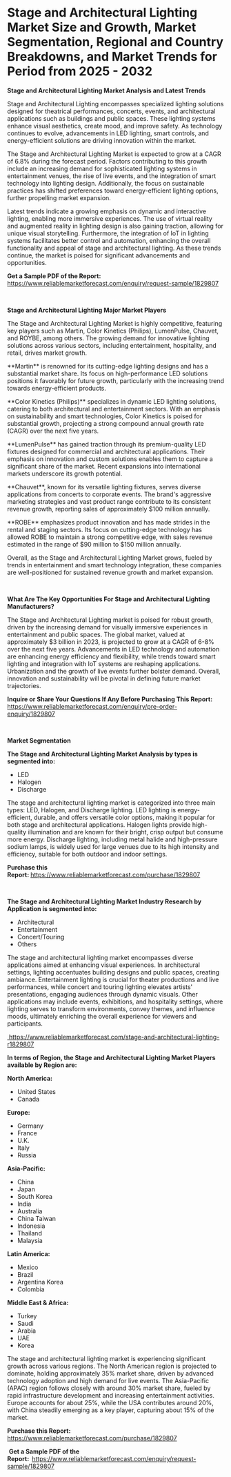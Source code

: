 <p><h1>Stage and Architectural Lighting Market Size and Growth, Market Segmentation, Regional and Country Breakdowns, and Market Trends for Period from 2025 -  2032</h1></p><p><strong>Stage and Architectural Lighting Market Analysis and Latest Trends</strong></p>
<p><p>Stage and Architectural Lighting encompasses specialized lighting solutions designed for theatrical performances, concerts, events, and architectural applications such as buildings and public spaces. These lighting systems enhance visual aesthetics, create mood, and improve safety. As technology continues to evolve, advancements in LED lighting, smart controls, and energy-efficient solutions are driving innovation within the market.</p><p>The Stage and Architectural Lighting Market is expected to grow at a CAGR of 6.8% during the forecast period. Factors contributing to this growth include an increasing demand for sophisticated lighting systems in entertainment venues, the rise of live events, and the integration of smart technology into lighting design. Additionally, the focus on sustainable practices has shifted preferences toward energy-efficient lighting options, further propelling market expansion. </p><p>Latest trends indicate a growing emphasis on dynamic and interactive lighting, enabling more immersive experiences. The use of virtual reality and augmented reality in lighting design is also gaining traction, allowing for unique visual storytelling. Furthermore, the integration of IoT in lighting systems facilitates better control and automation, enhancing the overall functionality and appeal of stage and architectural lighting. As these trends continue, the market is poised for significant advancements and opportunities.</p></p>
<p><strong>Get a Sample PDF of the Report:&nbsp;</strong> <a href="https://www.reliablemarketforecast.com/enquiry/request-sample/1829807?utm_campaign=2413&utm_medium=2&utm_source=Github&utm_content=ia&utm_term=16042025&utm_id=stage-and-architectural-lighting">https://www.reliablemarketforecast.com/enquiry/request-sample/1829807</a></p>
<p>&nbsp;</p>
<p><strong>Stage and Architectural Lighting Major Market Players</strong></p>
<p><p>The Stage and Architectural Lighting Market is highly competitive, featuring key players such as Martin, Color Kinetics (Philips), LumenPulse, Chauvet, and ROYBE, among others. The growing demand for innovative lighting solutions across various sectors, including entertainment, hospitality, and retail, drives market growth.</p><p>**Martin** is renowned for its cutting-edge lighting designs and has a substantial market share. Its focus on high-performance LED solutions positions it favorably for future growth, particularly with the increasing trend towards energy-efficient products.</p><p>**Color Kinetics (Philips)** specializes in dynamic LED lighting solutions, catering to both architectural and entertainment sectors. With an emphasis on sustainability and smart technologies, Color Kinetics is poised for substantial growth, projecting a strong compound annual growth rate (CAGR) over the next five years.</p><p>**LumenPulse** has gained traction through its premium-quality LED fixtures designed for commercial and architectural applications. Their emphasis on innovation and custom solutions enables them to capture a significant share of the market. Recent expansions into international markets underscore its growth potential.</p><p>**Chauvet**, known for its versatile lighting fixtures, serves diverse applications from concerts to corporate events. The brand's aggressive marketing strategies and vast product range contribute to its consistent revenue growth, reporting sales of approximately $100 million annually.</p><p>**ROBE** emphasizes product innovation and has made strides in the rental and staging sectors. Its focus on cutting-edge technology has allowed ROBE to maintain a strong competitive edge, with sales revenue estimated in the range of $90 million to $150 million annually.</p><p>Overall, as the Stage and Architectural Lighting Market grows, fueled by trends in entertainment and smart technology integration, these companies are well-positioned for sustained revenue growth and market expansion.</p></p>
<p>&nbsp;</p>
<p><strong>What Are The Key Opportunities For Stage and Architectural Lighting Manufacturers?</strong></p>
<p><p>The Stage and Architectural Lighting market is poised for robust growth, driven by the increasing demand for visually immersive experiences in entertainment and public spaces. The global market, valued at approximately $3 billion in 2023, is projected to grow at a CAGR of 6-8% over the next five years. Advancements in LED technology and automation are enhancing energy efficiency and flexibility, while trends toward smart lighting and integration with IoT systems are reshaping applications. Urbanization and the growth of live events further bolster demand. Overall, innovation and sustainability will be pivotal in defining future market trajectories.</p></p>
<p><strong>Inquire or Share Your Questions If Any Before Purchasing This Report:</strong> <a href="https://www.reliablemarketforecast.com/enquiry/pre-order-enquiry/1829807?utm_campaign=2413&utm_medium=2&utm_source=Github&utm_content=ia&utm_term=16042025&utm_id=stage-and-architectural-lighting">https://www.reliablemarketforecast.com/enquiry/pre-order-enquiry/1829807</a></p>
<p>&nbsp;</p>
<p><strong>Market Segmentation</strong></p>
<p><strong>The Stage and Architectural Lighting Market Analysis by types is segmented into:</strong></p>
<p><ul><li>LED</li><li>Halogen</li><li>Discharge</li></ul></p>
<p><p>The stage and architectural lighting market is categorized into three main types: LED, Halogen, and Discharge lighting. LED lighting is energy-efficient, durable, and offers versatile color options, making it popular for both stage and architectural applications. Halogen lights provide high-quality illumination and are known for their bright, crisp output but consume more energy. Discharge lighting, including metal halide and high-pressure sodium lamps, is widely used for large venues due to its high intensity and efficiency, suitable for both outdoor and indoor settings.</p></p>
<p><strong>Purchase this Report:&nbsp;</strong><a href="https://www.reliablemarketforecast.com/purchase/1829807?utm_campaign=2413&utm_medium=2&utm_source=Github&utm_content=ia&utm_term=16042025&utm_id=stage-and-architectural-lighting">https://www.reliablemarketforecast.com/purchase/1829807</a></p>
<p>&nbsp;</p>
<p><strong>The Stage and Architectural Lighting Market Industry Research by Application is segmented into:</strong></p>
<p><ul><li>Architectural</li><li>Entertainment</li><li>Concert/Touring</li><li>Others</li></ul></p>
<p><p>The stage and architectural lighting market encompasses diverse applications aimed at enhancing visual experiences. In architectural settings, lighting accentuates building designs and public spaces, creating ambiance. Entertainment lighting is crucial for theater productions and live performances, while concert and touring lighting elevates artists' presentations, engaging audiences through dynamic visuals. Other applications may include events, exhibitions, and hospitality settings, where lighting serves to transform environments, convey themes, and influence moods, ultimately enriching the overall experience for viewers and participants.</p></p>
<p><a href="https://www.reliablemarketforecast.com/stage-and-architectural-lighting-r1829807?utm_campaign=2413&utm_medium=2&utm_source=Github&utm_content=ia&utm_term=16042025&utm_id=stage-and-architectural-lighting">&nbsp;https://www.reliablemarketforecast.com/stage-and-architectural-lighting-r1829807</a></p>
<p><strong>In terms of Region, the Stage and Architectural Lighting Market Players available by Region are:</strong></p>
<p>
    <p> <strong> North America: </strong>
        <ul>
            <li>United States</li>
            <li>Canada</li>
        </ul>
        </p> 
    <p> <strong> Europe: </strong>
        <ul>
            <li>Germany</li>
            <li>France</li>
            <li>U.K.</li>
            <li>Italy</li>
            <li>Russia</li>
        </ul>
        </p> 
    <p> <strong> Asia-Pacific: </strong>
        <ul>
            <li>China</li>
            <li>Japan</li>
            <li>South Korea</li>
            <li>India</li>
            <li>Australia</li>
            <li>China Taiwan</li>
            <li>Indonesia</li>
            <li>Thailand</li>
            <li>Malaysia</li>
        </ul>
        </p> 
    <p> <strong> Latin America: </strong>
        <ul>
            <li>Mexico</li>
            <li>Brazil</li>
            <li>Argentina Korea</li>
            <li>Colombia</li>
        </ul>
        </p> 
    <p> <strong> Middle East & Africa: </strong>
        <ul>
            <li>Turkey</li>
            <li>Saudi</li>
            <li>Arabia</li>
            <li>UAE</li>
            <li>Korea</li>
        </ul>
    </p>
    </p>
<p><p>The stage and architectural lighting market is experiencing significant growth across various regions. The North American region is projected to dominate, holding approximately 35% market share, driven by advanced technology adoption and high demand for live events. The Asia-Pacific (APAC) region follows closely with around 30% market share, fueled by rapid infrastructure development and increasing entertainment activities. Europe accounts for about 25%, while the USA contributes around 20%, with China steadily emerging as a key player, capturing about 15% of the market.</p></p>
<p><strong>Purchase this Report: </strong><a href="https://www.reliablemarketforecast.com/purchase/1829807?utm_campaign=2413&utm_medium=2&utm_source=Github&utm_content=ia&utm_term=16042025&utm_id=stage-and-architectural-lighting">https://www.reliablemarketforecast.com/purchase/1829807</a></p>
<p>&nbsp;<strong>Get a Sample PDF of the Report:&nbsp;&nbsp;</strong><a href="https://www.reliablemarketforecast.com/enquiry/request-sample/1829807?utm_campaign=2413&utm_medium=2&utm_source=Github&utm_content=ia&utm_term=16042025&utm_id=stage-and-architectural-lighting">https://www.reliablemarketforecast.com/enquiry/request-sample/1829807</a></p>
<p><strong></strong></p>
<p><p></p><p></p><p></p></p>
